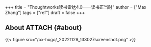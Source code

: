 +++
title = "Thoughtworks读书雷达4.0——读书正当时"
author = ["Max Zhang"]
tags = ["ref"]
draft = false
+++

## About <span class="tag"><span class="ATTACH">ATTACH</span></span> {#about}

<a id="figure--fig:"></a>

{{< figure src="/ox-hugo/_20221128_133027screenshot.png" >}}
